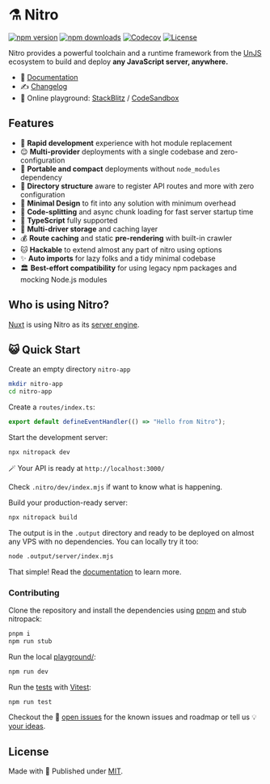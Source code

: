 # ⚗️ Nitro

[![npm version][npm-version-src]][npm-version-href]
[![npm downloads][npm-downloads-src]][npm-downloads-href]
[![Codecov][codecov-src]][codecov-href]
[![License][license-src]][license-href]
<!-- [![GitHub Actions][github-actions-src]][github-actions-href] [![Codecov][codecov-src]][codecov-href] -->

Nitro provides a powerful toolchain and a runtime framework from the [UnJS](https://github.com/unjs) ecosystem to build and deploy **any JavaScript server, anywhere.**

- 📖 [Documentation](https://nitro.unjs.io)
- ✍️ [Changelog](https://github.com/unjs/nitro/blob/main/CHANGELOG.md)
- 🏀 Online playground: [StackBlitz](https://stackblitz.com/github/unjs/nitro/tree/main/examples/hello-world) / [CodeSandbox](https://codesandbox.io/p/sandbox/nitro-5jssbm)

## Features

- 🐇 **Rapid development** experience with hot module replacement <br>
- 😌 **Multi-provider** deployments with a single codebase and zero-configuration<br>
- 💼 **Portable and compact** deployments without `node_modules` dependency <br>
- 📁 **Directory structure** aware to register API routes and more with zero configuration <br>
- 🤏 **Minimal Design** to fit into any solution with minimum overhead <br>
- 🚀 **Code-splitting** and async chunk loading for fast server startup time <br>
- 👕 **TypeScript** fully supported <br>
- 💾 **Multi-driver storage** and caching layer <br>
- 💰 **Route caching** and static **pre-rendering** with built-in crawler <br>
- 🐱 **Hackable** to extend almost any part of nitro using options <br>
- ✨ **Auto imports** for lazy folks and a tidy minimal codebase <br>
- 🏛️ **Best-effort compatibility** for using legacy npm packages and mocking Node.js modules <br>

## Who is using Nitro?

[Nuxt](https://nuxt.com) is using Nitro as its [server engine](https://nuxt.com/docs/guide/concepts/server-engine).

## 😺 Quick Start

Create an empty directory `nitro-app`

```bash
mkdir nitro-app
cd nitro-app
```

Create a `routes/index.ts`:

```ts
export default defineEventHandler(() => "Hello from Nitro");
```

Start the development server:

```bash
npx nitropack dev
```

🪄 Your API is ready at `http://localhost:3000/`

Check `.nitro/dev/index.mjs` if want to know what is happening.

Build your production-ready server:

```bash
npx nitropack build
```

The output is in the `.output` directory and ready to be deployed on almost any VPS with no dependencies. You can locally try it too:

```bash
node .output/server/index.mjs
```

That simple! Read the [documentation](https://nitro.unjs.io) to learn more.

### Contributing

Clone the repository and install the dependencies using [pnpm](https://pnpm.io/) and stub nitropack:

```sh
pnpm i
npm run stub
```

Run the local [playground/](./playground):

```sh
npm run dev
```

Run the [tests](./test) with [Vitest](https://vitest.dev):

```sh
npm run test
```

Checkout the 🐛 [open issues](https://github.com/unjs/nitro/issues) for the known issues and roadmap or tell us 💡 [your ideas](https://github.com/unjs/nitro/discussions/new).

## License

Made with 💛 Published under [MIT](./LICENSE).

<!-- Badges -->

[npm-version-src]: https://img.shields.io/npm/v/nitropack?style=flat&colorA=18181B&colorB=F0DB4F
[npm-version-href]: https://npmjs.com/package/nitropack
[npm-downloads-src]: https://img.shields.io/npm/dm/nitropack?style=flat&colorA=18181B&colorB=F0DB4F
[npm-downloads-href]: https://npmjs.com/package/nitropack
[github-actions-src]: https://flat.badgen.net/github/status/unjs/nitro?style=flat-square
[github-actions-href]: https://github.com/unjs/nitro/actions?query=workflow%3Aci
[codecov-src]: https://img.shields.io/codecov/c/gh/unjs/nitro/main?style=flat&colorA=18181B&colorB=F0DB4F
[codecov-href]: https://codecov.io/gh/unjs/nitro
[license-src]: https://img.shields.io/github/license/unjs/nitro.svg?style=flat&colorA=18181B&colorB=F0DB4F
[license-href]: https://github.com/unjs/nitro/blob/main/LICENSE
